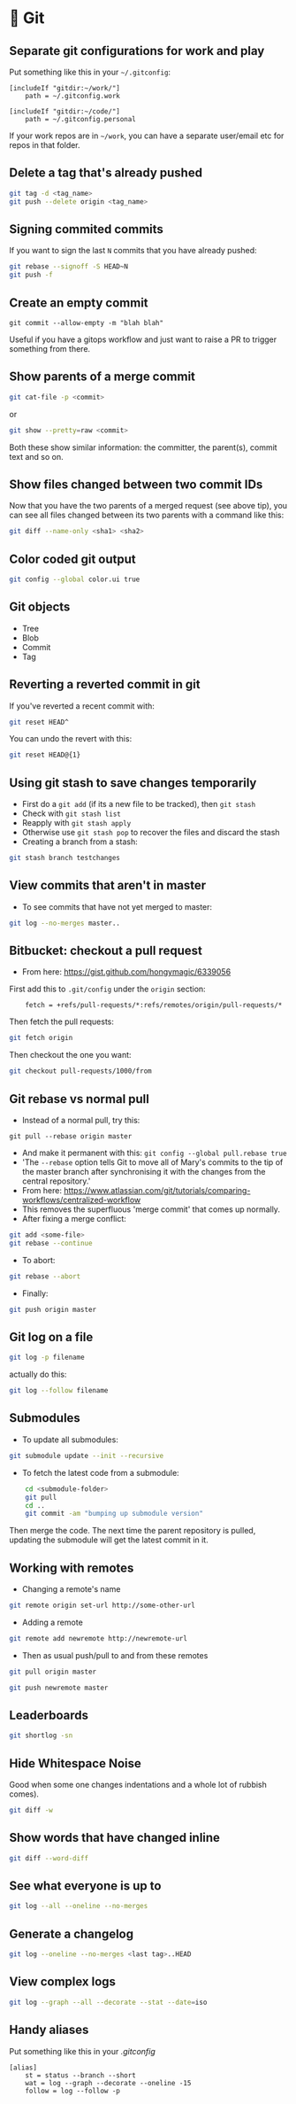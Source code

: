 # 💾 Git

## Separate git configurations for work and play

Put something like this in your `~/.gitconfig`:

```
[includeIf "gitdir:~/work/"]
    path = ~/.gitconfig.work

[includeIf "gitdir:~/code/"]
    path = ~/.gitconfig.personal
```
If your work repos are in `~/work`, you can have a separate user/email etc for
repos in that folder.

## Delete a tag that's already pushed

```sh
git tag -d <tag_name>
git push --delete origin <tag_name>
```

## Signing commited commits

If you want to sign the last `N` commits that you have already pushed:

```sh
git rebase --signoff -S HEAD~N
git push -f
```

## Create an empty commit

`git commit --allow-empty -m "blah blah"`

Useful if you have a gitops workflow and just want to raise a PR to trigger
something from there.

## Show parents of a merge commit

``` sh
git cat-file -p <commit>
```

or

``` sh
git show --pretty=raw <commit>
```

Both these show similar information: the committer, the parent(s),
commit text and so on.

## Show files changed between two commit IDs

Now that you have the two parents of a merged request (see above tip),
you can see all files changed between its two parents with a command
like this:

``` sh
git diff --name-only <sha1> <sha2>
```

## Color coded git output

``` sh
git config --global color.ui true
```

## Git objects

-   Tree
-   Blob
-   Commit
-   Tag

## Reverting a reverted commit in git

If you've reverted a recent commit with:

``` sh
git reset HEAD^
```

You can undo the revert with this:

``` sh
git reset HEAD@{1}
```

## Using git stash to save changes temporarily

-   First do a `git add` (if its a new file to be tracked), then `git stash`
-   Check with `git stash list`
-   Reapply with `git stash apply`
-   Otherwise use `git stash pop` to recover the files and discard the stash
-   Creating a branch from a stash:

``` sh
git stash branch testchanges
```

## View commits that aren't in master

-   To see commits that have not yet merged to master:

``` sh
git log --no-merges master..
```

## Bitbucket: checkout a pull request

-   From here: <https://gist.github.com/hongymagic/6339056>

First add this to `.git/config` under the `origin` section:

``` git
    fetch = +refs/pull-requests/*:refs/remotes/origin/pull-requests/*
```

Then fetch the pull requests:

``` sh
git fetch origin
```

Then checkout the one you want:

``` sh
git checkout pull-requests/1000/from
```

## Git rebase vs normal pull

-   Instead of a normal pull, try this:

`git pull --rebase origin master`

-   And make it permanent with this: `git config --global pull.rebase true`
-   'The `--rebase` option tells Git to move all of Mary's commits to the
    tip of the master branch after synchronising it with the changes
    from the central repository.'
-   From here:
    <https://www.atlassian.com/git/tutorials/comparing-workflows/centralized-workflow>
-   This removes the superfluous 'merge commit' that comes up normally.
-   After fixing a merge conflict:

``` sh
git add <some-file>
git rebase --continue
```

-   To abort:

``` sh
git rebase --abort
```

-   Finally:

``` sh
git push origin master
```

## Git log on a file

``` sh
git log -p filename
```

actually do this:

``` sh
git log --follow filename
```

## Submodules

-   To update all submodules:

``` sh
git submodule update --init --recursive
```

-   To fetch the latest code from a submodule:

``` sh
    cd <submodule-folder>
    git pull
    cd ..
    git commit -am "bumping up submodule version"
```

Then merge the code. The next time the parent repository is pulled,
updating the submodule will get the latest commit in it.

## Working with remotes

-   Changing a remote's name

``` sh
git remote origin set-url http://some-other-url
```

-   Adding a remote

``` sh
git remote add newremote http://newremote-url
```

-   Then as usual push/pull to and from these remotes

``` sh
git pull origin master

git push newremote master
```

## Leaderboards

``` sh
git shortlog -sn
```

## Hide Whitespace Noise

Good when some one changes indentations and a whole lot of rubbish
comes).

``` sh
git diff -w
```

## Show words that have changed inline

``` sh
git diff --word-diff
```

## See what everyone is up to

``` sh
git log --all --oneline --no-merges
```

## Generate a changelog

``` sh
git log --oneline --no-merges <last tag>..HEAD
```

## View complex logs

``` sh
git log --graph --all --decorate --stat --date=iso
```

## Handy aliases

Put something like this in your *.gitconfig*

    [alias]
        st = status --branch --short
        wat = log --graph --decorate --oneline -15
        follow = log --follow -p

